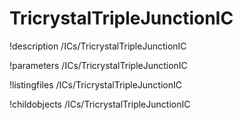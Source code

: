 <!-- MOOSE Documentation Stub: Remove this when content is added. -->

# TricrystalTripleJunctionIC
!description /ICs/TricrystalTripleJunctionIC

!parameters /ICs/TricrystalTripleJunctionIC

!listingfiles /ICs/TricrystalTripleJunctionIC

!childobjects /ICs/TricrystalTripleJunctionIC
